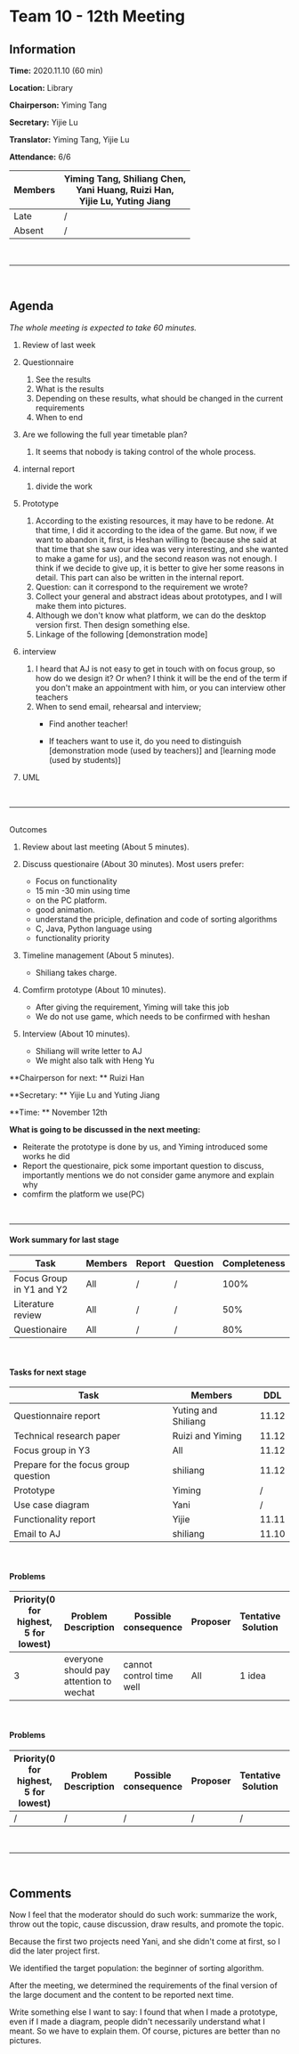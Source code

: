 # Team 10 - 12th Meeting 

## Information

**Time:**  2020.11.10 (60 min)

**Location:** Library

**Chairperson:**  Yiming Tang

**Secretary:**  Yijie Lu

**Translator:** Yiming Tang, Yijie Lu

**Attendance:**  6/6

| **Members** | **Yiming Tang, Shiliang Chen, <br>Yani Huang, Ruizi Han, <br>Yijie Lu, Yuting Jiang** |
| ----------- | ------------------------------------------------------------ |
| Late        | /                                                            |
| Absent      | /                                                            |

<br>

------
<br>

## Agenda

*The whole meeting is expected to take 60 minutes.*

1. Review of last week

2. Questionnaire

   1. See the results
   2.  What is the results
   3.  Depending on these results, what should be changed in the current requirements
   4.  When to end
   
3. Are we following the full year timetable plan?

   1. It seems that nobody is taking control of the whole process.
   
4. internal report

   1. divide the work

5. Prototype

   1. According to the existing resources, it may have to be redone. At that time, I did it according to the idea of the game. But now, if we want to abandon it, first, is Heshan willing to (because she said at that time that she saw our idea was very interesting, and she wanted to make a game for us), and the second reason was not enough. I think if we decide to give up, it is better to give her some reasons in detail. This part can also be written in the internal report.
   2. Question: can it correspond to the requirement we wrote?
   2. Collect your general and abstract ideas about prototypes, and I will make them into pictures.
   3. Although we don't know what platform, we can do the desktop version first. Then design something else.
   4. Linkage of the following [demonstration mode]

6. interview

   1. I heard that AJ is not easy to get in touch with on focus group, so how do we design it? Or when? I think it will be the end of the term if you don't make an appointment with him, or you can interview other teachers
   1. When to send email, rehearsal and interview;
      - Find another teacher!

      - If teachers want to use it, do you need to distinguish [demonstration mode (used by teachers)] and [learning mode (used by students)]

7. UML

<br>

------

<br>Outcomes

1. Review about last meeting (About 5 minutes).
2. Discuss questionaire (About 30 minutes).
   Most users prefer:
   - Focus on functionality  
   - 15 min -30 min using time
   - on the PC platform.
   - good animation.
   - understand the priciple, defination and code of sorting algorithms
   - C, Java, Python language using 
   - functionality priority

3. Timeline management (About 5 minutes).
   - Shiliang takes charge.

4. Comfirm prototype (About 10 minutes).
   - After giving the requirement, Yiming will take this job
   - We do not use game, which needs to be confirmed with heshan
5. Interview  (About 10 minutes).
   - Shiliang will write letter to AJ
   - We might also talk with Heng Yu




**Chairperson for next: ** Ruizi Han

**Secretary: ** Yijie Lu and Yuting Jiang

**Time: ** November 12th

**What is going to be discussed in the next meeting:**

- Reiterate the prototype is done by us, and Yiming introduced some works he did
- Report the questionaire, pick some important question to discuss, importantly mentions we do not consider game anymore and explain why
- comfirm the platform we use(PC)

<br>

-------


#### Work summary for last stage

| **Task**                 | **Members** | **Report** | **Question** | **Completeness** |
| ------------------------ | ----------- | ---------- | ------------ | ---------------- |
| Focus Group in Y1 and Y2 | All         | /          | /            | 100%             |
| Literature review        | All         | /          | /            | 50%              |
| Questionaire             | All         | /          | /            | 80%              |

<br>

#### Tasks for next stage

| **Task**                             | **Members**         | **DDL** |
| ------------------------------------ | ------------------- | ------- |
| Questionnaire report                 | Yuting and Shiliang | 11.12   |
| Technical research paper             | Ruizi and Yiming    | 11.12   |
| Focus group in Y3                    | All                 | 11.12   |
| Prepare for the focus group question | shiliang            | 11.12   |
| Prototype                            | Yiming              | /       |
| Use case diagram                     | Yani                | /       |
| Functionality report                 | Yijie               | 11.11   |
| Email to AJ                          | shiliang            | 11.10   |

<br>

#### Problems

| Priority(0 for highest, 5 for lowest) | **Problem Description**                 | **Possible consequence** | **Proposer** | **Tentative Solution** | **Expected completion time** |
| ------------------------------------- | --------------------------------------- | ------------------------ | ------------ | ---------------------- | ---------------------------- |
| 3                                     | everyone should pay attention to wechat | cannot control time well | All          | 1 idea                 | every meeting                |

<br>

#### Problems

| Priority(0 for highest, 5 for lowest) | **Problem Description** | **Possible consequence** | **Proposer** | **Tentative Solution** | **Expected completion time** |
| ------------------------------------- | ----------------------- | ------------------------ | ------------ | ---------------------- | ---------------------------- |
| /                                     | /                       | /                        | /            | /                      | /                            |

<br>

-------

<br>

## Comments

Now I feel that the moderator should do such work: summarize the work, throw out the topic, cause discussion, draw results, and promote the topic.

Because the first two projects need Yani, and she didn't come at first, so I did the later project first.

We identified the target population: the beginner of sorting algorithm.

After the meeting, we determined the requirements of the final version of the large document and the content to be reported next time.

Write something else I want to say: I found that when I made a prototype, even if I made a diagram, people didn't necessarily understand what I meant. So we have to explain them. Of course, pictures are better than no pictures.